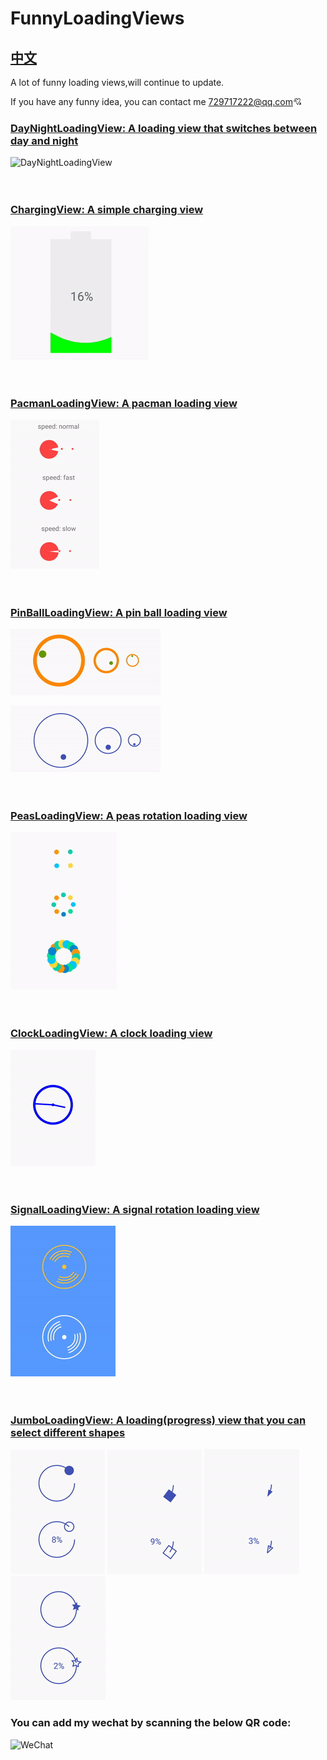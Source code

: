 # FunnyLoadingViews

## [中文](https://blog.csdn.net/samlss/article/details/81189576)<br>

A lot of funny loading views,will continue to update.

If you have any funny idea, you can contact me 729717222@qq.com:cupid:

### [DayNightLoadingView: A loading view that switches between day and night](https://github.com/samlss/DayNightLoadingView)<br>
![DayNightLoadingView](https://github.com/samlss/DayNightLoadingView/blob/master/screenshots/screenshot1.gif)
<br>
<br>
<br>

### [ChargingView: A simple charging view](https://github.com/samlss/ChargingView)<br>
![ChargingView](https://github.com/samlss/ChargingView/blob/master/screenshot/screenshot1.gif)
<br>
<br>
<br>

### [PacmanLoadingView: A pacman loading view](https://github.com/samlss/PacmanLoadingView)<br>
![PacmanLoadingView](https://github.com/samlss/PacmanLoadingView/blob/master/screenshots/screenshot4.gif)
<br>
<br>
<br>

### [PinBallLoadingView: A pin ball loading view](https://github.com/samlss/PinBallLoadingView)<br>
![PinBallLoadingView](https://github.com/samlss/PinBallLoadingView/blob/master/screenshots/screenshot1.gif)

![PinBallLoadingView](https://github.com/samlss/PinBallLoadingView/blob/master/screenshots/screenshot2.gif)
<br>
<br>
<br>


### [PeasLoadingView: A peas rotation loading view](https://github.com/samlss/PeasLoadingView)<br>
![PeasLoadingView](https://github.com/samlss/PeasLoadingView/blob/master/screenshots/screenshot3.gif)
<br>
<br>
<br>


### [ClockLoadingView: A clock loading view](https://github.com/samlss/ClockLoadingView)<br>
![ClockLoadingView](https://github.com/samlss/ClockLoadingView/blob/master/screenshots/screenshot1.gif)
<br>
<br>
<br>

### [SignalLoadingView: A signal rotation loading view](https://github.com/samlss/SignalLoadingView)<br>
![ClockLoadingView](https://github.com/samlss/SignalLoadingView/blob/master/screenshots/screenshot1.gif)
<br>
<br>
<br>

### [JumboLoadingView: A loading(progress) view that you can select different shapes](https://github.com/samlss/JumboLoadingView)<br>
![screenshot_circle](https://github.com/samlss/JumboLoadingView/blob/master/screenshots/screenshot_circle.gif)
![screenshot_square](https://github.com/samlss/JumboLoadingView/blob/master/screenshots/screenshot_square.gif)
![screenshot_triangel](https://github.com/samlss/JumboLoadingView/blob/master/screenshots/screenshot_triangel.gif)
![screenshot_star](https://github.com/samlss/JumboLoadingView/blob/master/screenshots/screenshot_star.gif)


### You can add my wechat by scanning the below QR code:
![WeChat](https://github.com/samlss/FunnyLoadingViews/blob/master/wechat.jpg)




